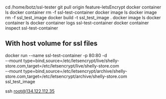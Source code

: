cd /home/botz/ssl-tester
git pull origin feature-letsEncrypt
docker container ls
docker container rm -f ssl-test-container
docker image ls
docker image rm -f ssl_test_image
docker build -t ssl_test_image .
docker image ls
docker container ls
docker container logs ssl-test-container
docker container inspect ssl-test-container


## With host volume for ssl files
docker run --name ssl-test-container -p 80:80 -d \
  --mount type=bind,source=/etc/letsencrypt/live/shelly-store.com,target=/etc/letsencrypt/live/shelly-store.com \
  --mount type=bind,source=/etc/letsencrypt/archive/shelly-store.com,target=/etc/letsencrypt/archive/shelly-store.com \
  ssl_test_image

  ssh root@134.122.112.35



